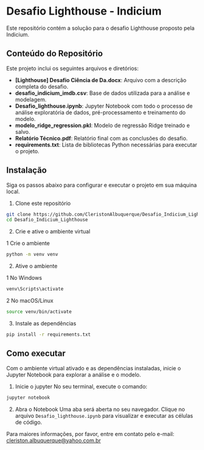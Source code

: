 # Desafio Lighthouse - Indicium
Este repositório contém a solução para o desafio Lighthouse proposto pela Indicium.

## Conteúdo do Repositório

Este projeto inclui os seguintes arquivos e diretórios:

- **[Lighthouse] Desafio Ciência de Da.docx**: Arquivo com a descrição completa do desafio.
- **desafio_indicium_imdb.csv**: Base de dados utilizada para a análise e modelagem.
- **Desafio_lighthouse.ipynb**: Jupyter Notebook com todo o processo de análise exploratória de dados, pré-processamento e treinamento do modelo.
- **modelo_ridge_regression.pkl**: Modelo de regressão Ridge treinado e salvo.
- **Relatório Técnico.pdf**: Relatório final com as conclusões do desafio.
- **requirements.txt**: Lista de bibliotecas Python necessárias para executar o projeto.


## Instalação 
Siga os passos abaixo para configurar e executar o projeto em sua máquina local.

1. Clone este repositório

```bash
git clone https://github.com/CleristonAlbuquerque/Desafio_Indicium_Lighthouse.git
cd Desafio_Indicium_Lighthouse
````

2. Crie e ative o ambiente virtual

  1 Crie o ambiente
  ```bash
  python -m venv venv
  ```

 2. Ative o ambiente

  1 No Windows
  ````bash
  venv\Scripts\activate
  ````

  2 No macOS/Linux
  ````bash
  source venv/bin/activate
  ````

3. Instale as dependências

```bash
pip install -r requirements.txt
````

## Como executar
Com o ambiente virtual ativado e as dependências instaladas, inicie o Jupyter Notebook para explorar a análise e o modelo.

1. Inicie o jupyter
No seu terminal, execute o comando:
````bash
jupyter notebook
````

2. Abra o Notebook
Uma aba será aberta no seu navegador. Clique no arquivo ````Desafio_lighthouse.ipynb```` para visualizar e executar as células de código.


Para maiores informações, por favor, entre em contato pelo e-mail: cleriston.albuquerque@yahoo.com.br
